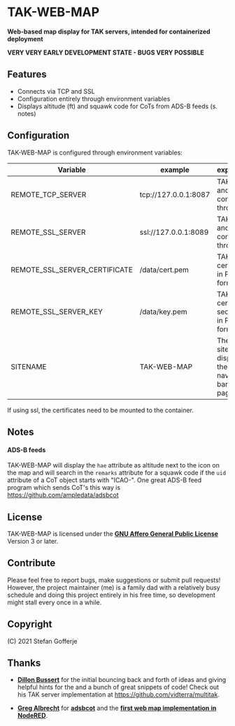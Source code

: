 # TAK-WEB-MAP
**Web-based map display for TAK servers, intended for containerized deployment**

**VERY VERY EARLY DEVELOPMENT STATE - BUGS VERY POSSIBLE**

## Features
- Connects via TCP and SSL
- Configuration entirely through environment variables
- Displays altitude (ft) and squawk code for CoTs from ADS-B feeds (s. notes)

## Configuration
TAK-WEB-MAP is configured through environment variables:

Variable | example | explanation
--- | --- | ---
REMOTE_TCP_SERVER | tcp://127.0.0.1:8087 | TAK server and port to connect through tcp
REMOTE_SSL_SERVER | ssl://127.0.0.1:8089 | TAK server and port to connect through ssl
REMOTE_SSL_SERVER_CERTIFICATE | /data/cert.pem | TAK user certificate in PEM format
REMOTE_SSL_SERVER_KEY | /data/key.pem | TAK user certificate secret key in PEM format
SITENAME | TAK-WEB-MAP | The sitename to display in the navigation bar and page title

If using ssl, the certificates need to be mounted to the container.

## Notes
#### ADS-B feeds
TAK-WEB-MAP will display the `hae` attribute as altitude next to the icon on the map and will search in the `remarks` attribute for a squawk code if the `uid` attribute of a CoT object starts with "ICAO-". One great ADS-B feed program which sends CoT's this way is https://github.com/ampledata/adsbcot

## License
TAK-WEB-MAP is licensed under the [**GNU Affero General Public License**](https://www.gnu.org/licenses/agpl-3.0.en.html) Version 3 or later.

## Contribute
Please feel free to report bugs, make suggestions or submit pull requests! However, the project maintainer (me) is a family dad with a relatively busy schedule and doing this project entirely in his free time, so development might stall every once in a while.

## Copyright
(C) 2021 Stefan Gofferje

## Thanks
- [**Dillon Bussert**](https://github.com/dbussert) for the initial bouncing back and forth of ideas and giving helpful hints for the and a bunch of great snippets of code! Check out his TAK server implementation at https://github.com/vidterra/multitak.

- [**Greg Albrecht**](https://github.com/ampledata) for [**adsbcot**](https://github.com/ampledata/adsbcot) and the [**first web map implementation in NodeRED**](http://ampledata.org/node_red_atak.html).
